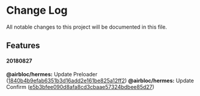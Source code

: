 # Change Log

All notable changes to this project will be documented in this file.

<!-- ## Bug Fixes -->

<!-- **@airbloc/hermes:** Content ([#IssueNum](IssueUrl)) ([CommitHash](CommitUrl)) -->


## Features

#### 20180827
**@airbloc/hermes:** Update Preloader ([1840b4b9efab6351b3d16add2e161be825a12ff2](https://github.com/airbloc/hermes/pull/19/commits/1840b4b9efab6351b3d16add2e161be825a12ff2))
**@airbloc/hermes:** Update Confirm ([e5b3bfee090d8afa8cd3cbaae57324bdbee85d27](https://github.com/airbloc/hermes/pull/19/commits/e5b3bfee090d8afa8cd3cbaae57324bdbee85d27))
